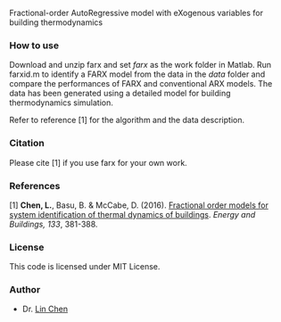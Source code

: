Fractional-order AutoRegressive model with eXogenous variables for building thermodynamics

### How to use
Download and unzip farx and set _farx_ as the work folder in Matlab. Run farxid.m to identify a FARX model from the data in the _data_ folder and compare the performances of FARX and conventional ARX models. The data has been generated using a detailed model for building thermodynamics simulation.

Refer to reference [1] for the algorithm and the data description.

### Citation
Please cite [1] if you use farx for your own work.

### References
[1] __Chen, L.__, Basu, B. & McCabe, D. (2016). [Fractional order models for system identification of thermal dynamics of buildings](http://www.sciencedirect.com/science/article/pii/S0378778816308064). _Energy and Buildings, 133_, 381-388.

### License
This code is licensed under MIT License.

### Author
- Dr. [Lin Chen](https://chen-lin.github.io)
